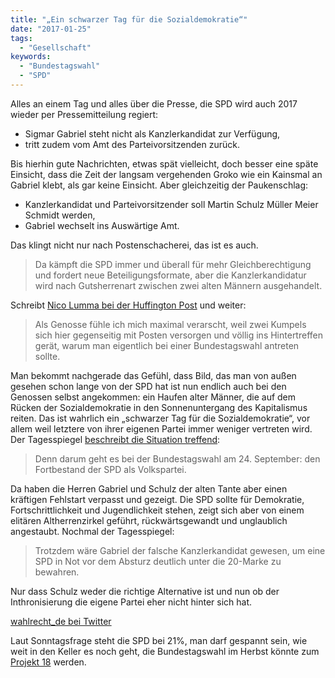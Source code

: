 ```yaml
---
title: "„Ein schwarzer Tag für die Sozialdemokratie“"
date: "2017-01-25"
tags:
  - "Gesellschaft"
keywords:
  - "Bundestagswahl"
  - "SPD"
---
```


Alles an einem Tag und alles über die Presse, die SPD wird auch 2017 wieder per Pressemitteilung regiert:

- Sigmar Gabriel steht nicht als Kanzlerkandidat zur Verfügung,
- tritt zudem vom Amt des Parteivorsitzenden zurück.

Bis hierhin gute Nachrichten, etwas spät vielleicht, doch besser eine späte Einsicht, dass die Zeit der langsam vergehenden Groko wie ein Kainsmal an Gabriel klebt, als gar keine Einsicht. Aber gleichzeitig der Paukenschlag:

- Kanzlerkandidat und Parteivorsitzender soll Martin Schulz Müller Meier Schmidt werden,
- Gabriel wechselt ins Auswärtige Amt.

Das klingt nicht nur nach Postenschacherei, das ist es auch.

> Da kämpft die SPD immer und überall für mehr Gleichberechtigung und fordert neue Beteiligungsformate, aber die Kanzlerkandidatur wird nach Gutsherrenart zwischen zwei alten Männern ausgehandelt.

Schreibt [Nico Lumma bei der Huffington Post](http://www.huffingtonpost.de/nico-lumma/spd-gabriel-schulz-wahl_b_14371404.html) und weiter:

> Als Genosse fühle ich mich maximal verarscht, weil zwei Kumpels sich hier gegenseitig mit Posten versorgen und völlig ins Hintertreffen gerät, warum man eigentlich bei einer Bundestagswahl antreten sollte.

Man bekommt nachgerade das Gefühl, dass Bild, das man von außen gesehen schon lange von der SPD hat ist nun endlich auch bei den Genossen selbst angekommen: ein Haufen alter Männer, die auf dem Rücken der Sozialdemokratie in den Sonnenuntergang des Kapitalismus reiten. Das ist wahrlich ein „schwarzer Tag für die Sozialdemokratie“, vor allem weil letztere von ihrer eigenen Partei immer weniger vertreten wird. Der Tagesspiegel [beschreibt die Situation treffend](http://www.tagesspiegel.de/politik/spd-kanzlerkandidatur-der-verzicht-von-sigmar-gabriel-ist-richtig/19297442.html):

> Denn darum geht es bei der Bundestagswahl am 24. September: den Fortbestand der SPD als Volkspartei.

Da haben die Herren Gabriel und Schulz der alten Tante aber einen kräftigen Fehlstart verpasst und gezeigt. Die SPD sollte für Demokratie, Fortschrittlichkeit und Jugendlichkeit stehen, zeigt sich aber von einem elitären Altherrenzirkel geführt, rückwärtsgewandt und unglaublich angestaubt. Nochmal der Tagesspiegel:

> Trotzdem wäre Gabriel der falsche Kanzlerkandidat gewesen, um eine SPD in Not vor dem Absturz deutlich unter die 20-Marke zu bewahren.

Nur dass Schulz weder die richtige Alternative ist und nun ob der Inthronisierung die eigene Partei eher nicht hinter sich hat.

<a href="https://twitter.com/wahlrecht\_de/status/824138709939474437">wahlrecht\_de bei Twitter</a>

Laut Sonntagsfrage steht die SPD bei 21%, man darf gespannt sein, wie weit in den Keller es noch geht, die Bundestagswahl im Herbst könnte zum [Projekt 18](https://de.m.wikipedia.org/wiki/Strategie_18) werden.
